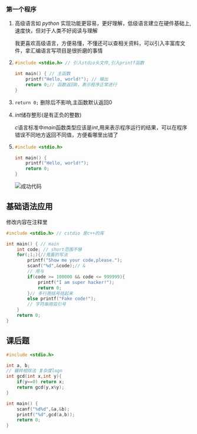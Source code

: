 ### 第一个程序

1. 高级语言如 $python$ 实现功能更容易，更好理解，低级语言建立在硬件基础上,速度快，但对于人类不好阅读与理解

   我更喜欢高级语言，方便易懂，不懂还可以查相关资料，可以引入丰富库文件，拿汇编语言写项目是很折磨的事情

2. ```cpp
   #include <stdio.h> // 引入stdio头文件,引入printf函数
   
   int main() { // 主函数
       printf("Hello, world!"); // 输出 
       return 0;// 函数返回0，表示程序正常进行
   }
   ```

3. ```return 0;``` 删除后不影响,主函数默认返回0

4. $int$储存整形(是有正负的整数) 

   $c$语言标准中$main$函数类型应该是$int$,用来表示程序运行的结果，可以在程序错误不同地方返回不同值，方便看哪里出错了

5. ```cpp
   #include <stdio.h>
   
   int main() {
       printf("Hello, world!");
       return 0;
   }
   ```

   ![成功代码](C:\Users\dwd\AppData\Roaming\Typora\typora-user-images\image-20240921231419072.png)

## 基础语法应用

修改内容在注释里

```cpp
#include <stdio.h> // cstdio 是c++的库

int main() { // main
    int code; // short范围不够
    for(;1;){//鬼畜的写法
		printf("Show me your code,please.");
        scanf("%d",&code);// &
        // 用与
        if(code >= 100000 && code <= 999999){
            printf("I am super hacker!");
            return 0;
        }// 多行用括号括起来
        else printf("Fake code!");
        // 字符串用双引号
    }
    return 0;
}
```

## 课后题

```c
#include <stdio.h> 

int a, b;
// 辗转相除法 复杂度logn
int gcd(int x,int y){
    if(y==0) return x;
    return gcd(y,x%y);
}

int main() { 
    scanf("%d%d",&a,&b);
    printf("%d",gcd(a,b));
    return 0;
}
```

